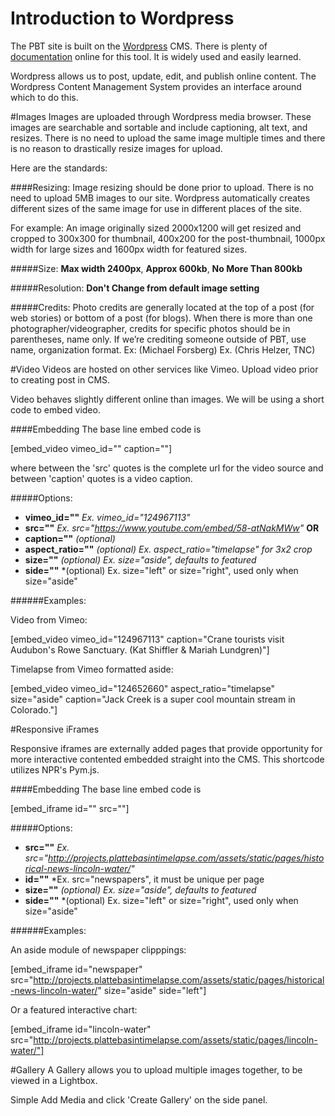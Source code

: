 # Introduction to Wordpress

The PBT site is built on the [Wordpress](https://wordpress.org/) CMS. There is plenty of [documentation](https://codex.wordpress.org/) online for this tool. It is widely used and easily learned.

Wordpress allows us to post, update, edit, and publish online content. The Wordpress Content Management System provides an interface around which to do this.

#Images
Images are uploaded through Wordpress media browser. These images are searchable and sortable and include captioning, alt text, and resizes. There is no need to upload the same image multiple times and there is no reason to drastically resize images for upload.

Here are the standards:

####Resizing:
Image resizing should be done prior to upload. There is no need to upload 5MB images to our site. Wordpress automatically creates different sizes of the same image for use in different places of the site.

For example: An image originally sized 2000x1200 will get resized and cropped to 300x300 for thumbnail, 400x200 for the post-thumbnail, 1000px width for large sizes and 1600px width for featured sizes.

#####Size: **Max width 2400px**, **Approx 600kb**, **No More Than 800kb**

#####Resolution: **Don't Change from default image setting**

#####Credits:
Photo credits are generally located at the top of a post (for web stories) or bottom of a post (for blogs). When there is more than one photographer/videographer, credits for specific photos should be in parentheses, name only. If we’re crediting someone outside of PBT, use name, organization format. Ex: (Michael Forsberg) Ex. (Chris Helzer, TNC)

#Video
Videos are hosted on other services like Vimeo. Upload video prior to creating post in CMS.

Video behaves slightly different online than images. We will be using a short code to embed video.

####Embedding
The base line embed code is

[embed_video vimeo_id="" caption=""]

where between the 'src' quotes is the complete url for the video source and between 'caption' quotes is a video caption.

#####Options:
* **vimeo_id=""** 		*Ex. vimeo_id="124967113"*
* **src=""** 			*Ex. src="https://www.youtube.com/embed/58-atNakMWw"* **OR**
* **caption=""** 		*(optional)*
* **aspect_ratio=""** 	*(optional) Ex. aspect_ratio="timelapse" for 3x2 crop*
* **size=""**			*(optional) Ex. size="aside", defaults to featured*
* **side=""**			*(optional) Ex. size="left" or size="right", used only when size="aside"

######Examples:

Video from Vimeo:

[embed_video vimeo_id="124967113" caption="Crane tourists visit Audubon's Rowe Sanctuary. (Kat Shiffler & Mariah Lundgren)"]

Timelapse from Vimeo formatted aside:

[embed_video vimeo_id="124652660" aspect_ratio="timelapse" size="aside" caption="Jack Creek is a super cool mountain stream in Colorado."]

#Responsive iFrames

Responsive iframes are externally added pages that provide opportunity for more interactive contented embedded straight into the CMS. This shortcode utilizes NPR's Pym.js.

####Embedding
The base line embed code is

[embed_iframe id="" src=""]

#####Options:
* **src=""** 		*Ex. src="http://projects.plattebasintimelapse.com/assets/static/pages/historical-news-lincoln-water/"*
* **id=""** 		*Ex. src="newspapers", it must be unique per page
* **size=""**		*(optional) Ex. size="aside", defaults to featured*
* **side=""**		*(optional) Ex. size="left" or size="right", used only when size="aside"

######Examples:

An aside module of newspaper clipppings:

[embed_iframe id="newspaper" src="http://projects.plattebasintimelapse.com/assets/static/pages/historical-news-lincoln-water/" size="aside" side="left"]

Or a featured interactive chart:

[embed_iframe id="lincoln-water" src="http://projects.plattebasintimelapse.com/assets/static/pages/lincoln-water/"]

#Gallery
A Gallery allows you to upload multiple images together, to be viewed in a Lightbox.

Simple Add Media and click 'Create Gallery' on the side panel.








